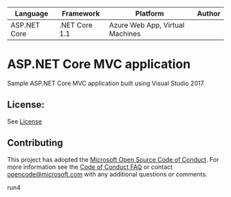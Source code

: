| Language | Framework | Platform | Author |
| -------- | -------- |--------|--------|
| ASP.NET Core | .NET Core 1.1 | Azure Web App, Virtual Machines |


# ASP.NET Core MVC application

Sample ASP.NET Core MVC application built using Visual Studio 2017.

## License:

See [License](#)

## Contributing

This project has adopted the [Microsoft Open Source Code of Conduct](https://opensource.microsoft.com/codeofconduct/). For more information see the [Code of Conduct FAQ](https://opensource.microsoft.com/codeofconduct/faq/) or contact [opencode@microsoft.com](mailto:opencode@microsoft.com) with any additional questions or comments.

run4

